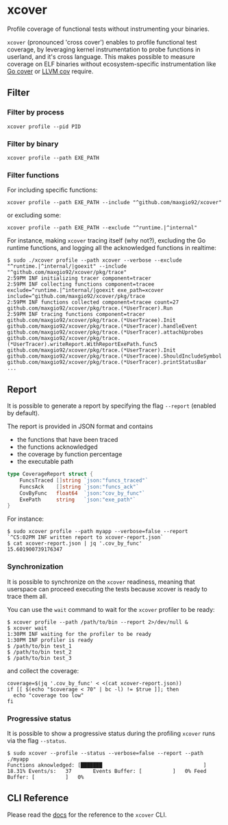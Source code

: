# xcover

Profile coverage of functional tests without instrumenting your binaries.

`xcover` (pronounced 'cross cover') enables to profile functional test coverage, by leveraging kernel instrumentation to probe functions in userland, and it's cross language.
This makes possible to measure coverage on ELF binaries without ecosystem-specific instrumentation like [Go cover](https://go.dev/doc/build-cover) or [LLVM cov](https://llvm.org/docs/CommandGuide/llvm-cov.html) require.

## Filter

### Filter by process

```shell
xcover profile --pid PID
```

### Filter by binary

```shell
xcover profile --path EXE_PATH
```

### Filter functions

For including specific functions:

```shell
xcover profile --path EXE_PATH --include "^github.com/maxgio92/xcover"
```

or excluding some:

```shell
xcover profile --path EXE_PATH --exclude "^runtime.|^internal"
```

For instance, making `xcover` tracing itself (why not?), excluding the Go runtime functions, and logging all the acknowledged functions in realtime:

```shell
$ sudo ./xcover profile --path xcover --verbose --exclude "^runtime.|^internal/|goexit" --include "^github.com/maxgio92/xcover/pkg/trace"
2:59PM INF initializing tracer component=tracer
2:59PM INF collecting functions component=tracee exclude=^runtime.|^internal/|goexit exe_path=xcover include=^github.com/maxgio92/xcover/pkg/trace
2:59PM INF functions collected component=tracee count=27
github.com/maxgio92/xcover/pkg/trace.(*UserTracer).Run
2:59PM INF tracing functions component=tracer
github.com/maxgio92/xcover/pkg/trace.(*UserTracee).Init
github.com/maxgio92/xcover/pkg/trace.(*UserTracer).handleEvent
github.com/maxgio92/xcover/pkg/trace.(*UserTracer).attachUprobes
github.com/maxgio92/xcover/pkg/trace.(*UserTracer).writeReport.WithReportExePath.func5
github.com/maxgio92/xcover/pkg/trace.(*UserTracer).Init
github.com/maxgio92/xcover/pkg/trace.(*UserTracee).ShouldIncludeSymbol
github.com/maxgio92/xcover/pkg/trace.(*UserTracer).printStatusBar
...
```

## Report

It is possible to generate a report by specifying the flag `--report` (enabled by default).

The report is provided in JSON format and contains
* the functions that have been traced
* the functions acknowledged
* the coverage by function percentage
* the executable path

```go
type CoverageReport struct {
	FuncsTraced []string `json:"funcs_traced"`
	FuncsAck    []string `json:"funcs_ack"`
	CovByFunc   float64  `json:"cov_by_func"`
	ExePath     string   `json:"exe_path"`
}
```

For instance:

```shell
$ sudo xcover profile --path myapp --verbose=false --report
`^C5:02PM INF written report to xcover-report.json`
$ cat xcover-report.json | jq '.cov_by_func'
15.601900739176347
```

### Synchronization

It is possible to synchronize on the `xcover` readiness, meaning that userspace can proceed executing the tests because xcover is ready to trace them all.

You can use the `wait` command to wait for the `xcover` profiler to be ready:

```shell
$ xcover profile --path /path/to/bin --report 2>/dev/null &
$ xcover wait
1:30PM INF waiting for the profiler to be ready
1:30PM INF profiler is ready
$ /path/to/bin test_1
$ /path/to/bin test_2
$ /path/to/bin test_3
```

and collect the coverage:

```shell
coverage=$(jq '.cov_by_func' < <(cat xcover-report.json))
if [[ $(echo "$coverage < 70" | bc -l) != $true ]]; then
  echo "coverage too low"
fi
```

### Progressive status

It is possible to show a progressive status during the profiling `xcover` runs via the flag `--status`.

```
$ sudo xcover --profile --status --verbose=false --report --path ./myapp
Functions aknowledged: [███████                                 ]  18.31% Events/s:   37       Events Buffer: [          ]   0% Feed Buffer: [          ]   0%
```

## CLI Reference

Please read the [docs](./docs) for the reference to the `xcover` CLI.
